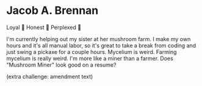 # Jacob A. Brennan
Loyal 🐗 Honest 💯 Perplexed 🤔

I'm currently helping out my sister at her mushroom farm. I make my own hours and it's all manual labor, so it's great to take a break from coding and just swing a pickaxe for a couple hours. Mycelium is weird. Farming mycelium is really weird. I'm more like a miner than a farmer. Does "Mushroom Miner" look good on a resume?

(extra challenge: amendment text)